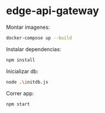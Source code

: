 # edge-api-gateway

Montar imagenes:
```bash
docker-compose up --build
```

Instalar dependencias:
```bash
npm install
```

Inicializar db:
```bash
node .\initdb.js
```

Correr app:
```bash
npm start
```